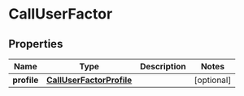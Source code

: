 

# CallUserFactor


## Properties

| Name | Type | Description | Notes |
|------------ | ------------- | ------------- | -------------|
|**profile** | [**CallUserFactorProfile**](CallUserFactorProfile.md) |  |  [optional] |



